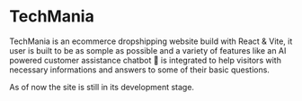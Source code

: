 # TechMania

TechMania is an ecommerce dropshipping website build with React & Vite, it user is built to be as somple as possible and a variety of features like an AI powered customer assistance chatbot 💬 is integrated to help visitors with necessary informations and answers to some of their basic questions.


As of now the site is still in its development stage. 
